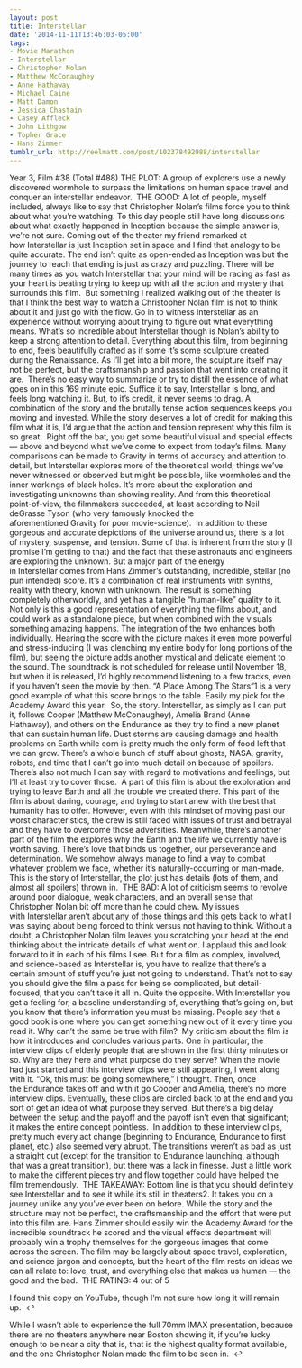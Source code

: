 ```yaml
---
layout: post
title: Interstellar
date: '2014-11-11T13:46:03-05:00'
tags:
- Movie Marathon
- Interstellar
- Christopher Nolan
- Matthew McConaughey
- Anne Hathaway
- Michael Caine
- Matt Damon
- Jessica Chastain
- Casey Affleck
- John Lithgow
- Topher Grace
- Hans Zimmer
tumblr_url: http://reelmatt.com/post/102378492988/interstellar
---
```



Year 3, Film #38 (Total #488)
THE PLOT: A group of explorers use a newly discovered wormhole to surpass the limitations on human space travel and conquer an interstellar endeavor. 
THE GOOD: A lot of people, myself included, always like to say that Christopher Nolan’s films force you to think about what you’re watching. To this day people still have long discussions about what exactly happened in Inception because the simple answer is, we’re not sure. Coming out of the theater my friend remarked at how Interstellar is just Inception set in space and I find that analogy to be quite accurate. The end isn’t quite as open-ended as Inception was but the journey to reach that ending is just as crazy and puzzling. There will be many times as you watch Interstellar that your mind will be racing as fast as your heart is beating trying to keep up with all the action and mystery that surrounds this film. 
But something I realized walking out of the theater is that I think the best way to watch a Christopher Nolan film is not to think about it and just go with the flow. Go in to witness Interstellar as an experience without worrying about trying to figure out what everything means. What’s so incredible about Interstellar though is Nolan’s ability to keep a strong attention to detail. Everything about this film, from beginning to end, feels beautifully crafted as if some it’s some sculpture created during the Renaissance. As I’ll get into a bit more, the sculpture itself may not be perfect, but the craftsmanship and passion that went into creating it are. 
There’s no easy way to summarize or try to distill the essence of what goes on in this 169 minute epic. Suffice it to say, Interstellar is long, and feels long watching it. But, to it’s credit, it never seems to drag. A combination of the story and the brutally tense action sequences keeps you moving and invested. While the story deserves a lot of credit for making this film what it is, I’d argue that the action and tension represent why this film is so great. 
Right off the bat, you get some beautiful visual and special effects — above and beyond what we’ve come to expect from today’s films. Many comparisons can be made to Gravity in terms of accuracy and attention to detail, but Interstellar explores more of the theoretical world; things we’ve never witnessed or observed but might be possible, like wormholes and the inner workings of black holes. It’s more about the exploration and investigating unknowns than showing reality. And from this theoretical point-of-view, the filmmakers succeeded, at least according to Neil deGrasse Tyson (who very famously knocked the aforementioned Gravity for poor movie-science). 
In addition to these gorgeous and accurate depictions of the universe around us, there is a lot of mystery, suspense, and tension. Some of that is inherent from the story (I promise I’m getting to that) and the fact that these astronauts and engineers are exploring the unknown. But a major part of the energy in Interstellar comes from Hans Zimmer’s outstanding, incredible, stellar (no pun intended) score. It’s a combination of real instruments with synths, reality with theory, known with unknown. The result is something completely otherworldly, and yet has a tangible “human-like” quality to it. Not only is this a good representation of everything the films about, and could work as a standalone piece, but when combined with the visuals something amazing happens. The integration of the two enhances both individually. Hearing the score with the picture makes it even more powerful and stress-inducing (I was clenching my entire body for long portions of the film), but seeing the picture adds another mystical and delicate element to the sound. The soundtrack is not scheduled for release until November 18, but when it is released, I’d highly recommend listening to a few tracks, even if you haven’t seen the movie by then. “A Place Among The Stars”1 is a very good example of what this score brings to the table. Easily my pick for the Academy Award this year. 
So, the story. Interstellar, as simply as I can put it, follows Cooper (Matthew McConaughey), Amelia Brand (Anne Hathaway), and others on the Endurance as they try to find a new planet that can sustain human life. Dust storms are causing damage and health problems on Earth while corn is pretty much the only form of food left that we can grow. There’s a whole bunch of stuff about ghosts, NASA, gravity, robots, and time that I can’t go into much detail on because of spoilers. There’s also not much I can say with regard to motivations and feelings, but I’ll at least try to cover those. 
A part of this film is about the exploration and trying to leave Earth and all the trouble we created there. This part of the film is about daring, courage, and trying to start anew with the best that humanity has to offer. However, even with this mindset of moving past our worst characteristics, the crew is still faced with issues of trust and betrayal and they have to overcome those adversities. Meanwhile, there’s another part of the film the explores why the Earth and the life we currently have is worth saving. There’s love that binds us together, our perseverance and determination. We somehow always manage to find a way to combat whatever problem we face, whether it’s naturally-occurring or man-made. This is the story of Interstellar, the plot just has details (lots of them, and almost all spoilers) thrown in. 
THE BAD: A lot of criticism seems to revolve around poor dialogue, weak characters, and an overall sense that Christopher Nolan bit off more than he could chew. My issues with Interstellar aren’t about any of those things and this gets back to what I was saying about being forced to think versus not having to think. Without a doubt, a Christopher Nolan film leaves you scratching your head at the end thinking about the intricate details of what went on. I applaud this and look forward to it in each of his films I see. But for a film as complex, involved, and science-based as Interstellar is, you have to realize that there’s a certain amount of stuff you’re just not going to understand. That’s not to say you should give the film a pass for being so complicated, but detail-focused, that you can’t take it all in. Quite the opposite. With Interstellar you get a feeling for, a baseline understanding of, everything that’s going on, but you know that there’s information you must be missing. People say that a good book is one where you can get something new out of it every time you read it. Why can’t the same be true with film? 
My criticism about the film is how it introduces and concludes various parts. One in particular, the interview clips of elderly people that are shown in the first thirty minutes or so. Why are they here and what purpose do they serve? When the movie had just started and this interview clips were still appearing, I went along with it. “Ok, this must be going somewhere,” I thought. Then, once the Endurance takes off and with it go Cooper and Amelia, there’s no more interview clips. Eventually, these clips are circled back to at the end and you sort of get an idea of what purpose they served. But there’s a big delay between the setup and the payoff and the payoff isn’t even that significant; it makes the entire concept pointless. 
In addition to these interview clips, pretty much every act change (beginning to Endurance, Endurance to first planet, etc.) also seemed very abrupt. The transitions weren’t as bad as just a straight cut (except for the transition to Endurance launching, although that was a great transition), but there was a lack in finesse. Just a little work to make the different pieces try and flow together could have helped the film tremendously. 
THE TAKEAWAY: Bottom line is that you should definitely see Interstellar and to see it while it’s still in theaters2. It takes you on a journey unlike any you’ve ever been on before. While the story and the structure may not be perfect, the craftsmanship and the effort that were put into this film are. Hans Zimmer should easily win the Academy Award for the incredible soundtrack he scored and the visual effects department will probably win a trophy themselves for the gorgeous images that come across the screen. The film may be largely about space travel, exploration, and science jargon and concepts, but the heart of the film rests on ideas we can all relate to: love, trust, and everything else that makes us human — the good and the bad. 
THE RATING: 4 out of 5

I found this copy on YouTube, though I’m not sure how long it will remain up.  ↩


While I wasn’t able to experience the full 70mm IMAX presentation, because there are no theaters anywhere near Boston showing it, if you’re lucky enough to be near a city that is, that is the highest quality format available, and the one Christopher Nolan made the film to be seen in.  ↩

